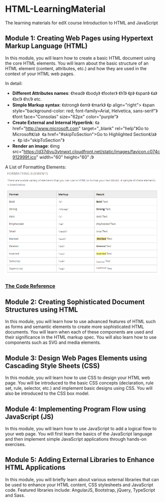 # HTML-LearningMaterial
The learning materials for edX course Introduction to HTML and JavaScript

## Module 1: Creating Web Pages using Hypertext Markup Language (HTML)
In this module, you will learn how to create a basic HTML document using the core HTML elements. You
will learn about the basic structure of an HTML element (content, attributes, etc.) and how they are
used in the context of your HTML web pages. 

In detail:
* **Different Attributes names**: 《head》 《body》 《footer》 《h1》 《p》 《span》 《a》 《br/》 《hr/》 etc.
* **Simple Markup syntax**: 《strong》 《em》 《mark》 《p align="right"> 《span style="background-color: red; font-family=Arial, Helvetica, sans-serif"》 《font face="Consolas" size="62px" color="purple"》
* **Create External and Internal Hyperlink**: 《a href="http://www.microsoft.com" target="_blank" rel="help"》Go to Microsoft《/a》  《a href="#skipToSection">Go to Highlighted Section《/a》 +  《p id="skipToSection"》
* **Render an image**: 《img src="https://d37djvu3ytnwxt.cloudfront.net/static/images/favicon.c074c912999f.ico" width="60" height="60" /》

A List of Formatting Elements:
![alt text](https://github.com/yang0339/HTML-LearningMaterial/blob/master/formatting%20elements.PNG "Formatting Elements")

### [The Code Reference](https://github.com/yang0339/HTML-LearningMaterial/blob/master/Module_1.html)

## Module 2: Creating Sophisticated Document Structures using HTML
In this module, you will learn how to use advanced features of HTML such as forms and semantic
elements to create more sophisticated HTML documents. You will learn when each of these
components are used and their significance in the HTML markup spec. You will also learn how to use
components such as SVG and media elements.
## Module 3: Design Web Pages Elements using Cascading Style Sheets (CSS)
In this module, you will learn how to use CSS to design your HTML web page. You will be introduced to
the basic CSS concepts (declaration, rule set, rule, selector, etc.) and implement basic designs using CSS.
You will also be introduced to the CSS box model.
## Module 4: Implementing Program Flow using JavaScript (JS)
In this module, you will learn how to use JavaScript to add a logical flow to your web page. You will first
learn the basics of the JavaScript language and then implement simple JavaScript applications through
hands-on exercises.
## Module 5: Adding External Libraries to Enhance HTML Applications
In this module, you will briefly learn about various external libraries that can be used to enhance your
HTML content, CSS stylesheets and JavaScript code. Featured libraries include: AngularJS, Bootstrap,
jQuery, TypeScript and Sass. 
